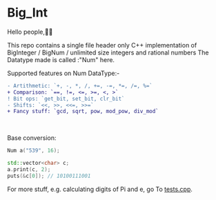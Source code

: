 # Big_Int

Hello people,👋👋


This repo contains a single file header only C++ implementation of BigInteger / BigNum / unlimited size integers and rational numbers
The Datatype made is called :"Num" here.

Supported features on Num DataType:-<br>
```diff
- Artithmetic: `+, -, *, /, +=, -=, *=, /=, %=`
+ Comparison: `==, !=, <=, >=, <, >`
! Bit ops: `get_bit, set_bit, clr_bit`
- Shifts: `<<, >>, <<=, >>=`
+ Fancy stuff: `gcd, sqrt, pow, mod_pow, div_mod`
```
<br>

Base conversion:

```cpp
Num a("539", 16);

std::vector<char> c;
a.print(c, 2);
puts(&c[0]); // 10100111001
```


For more stuff, e.g. calculating digits of Pi and e, go To <a href="https://github.com/Jaskaran-1914294/Big_Int/blob/main/tests.cpp">tests.cpp</a>.
